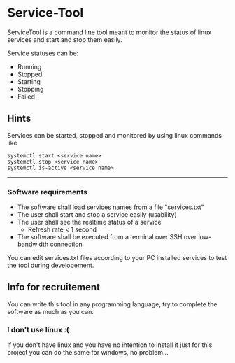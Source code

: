 # Service-Tool

ServiceTool is a command line tool meant to monitor the status of linux services
and start and stop them easily.

Service statuses can be:
- Running
- Stopped
- Starting
- Stopping
- Failed

## Hints

Services can be started, stopped and monitored by using linux commands like
```
systemctl start <service name>
systemctl stop <service name>
systemctl is-active <service name>
```

---

### Software requirements
- The software shall load services names from a file "services.txt"
- The user shall start and stop a service easily (usability)
- The user shall see the realtime status of a service
  - Refresh rate < 1 second
- The software shall be executed from a terminal over SSH over low-bandwidth connection

You can edit services.txt files according to your PC installed services
to test the tool during developement.

## Info for recruitement

You can write this tool in any programming language,
try to complete the software as much as you can.

### I don't use linux :(
If you don't have linux and you have no intention to install it just for this project
you can do the same for windows, no problem...
